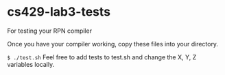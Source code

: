 # cs429-lab3-tests
For testing your RPN compiler

Once you have your compiler working, copy these files into your directory.

`
$ ./test.sh
`
Feel free to add tests to test.sh and change the X, Y, Z variables locally. 
